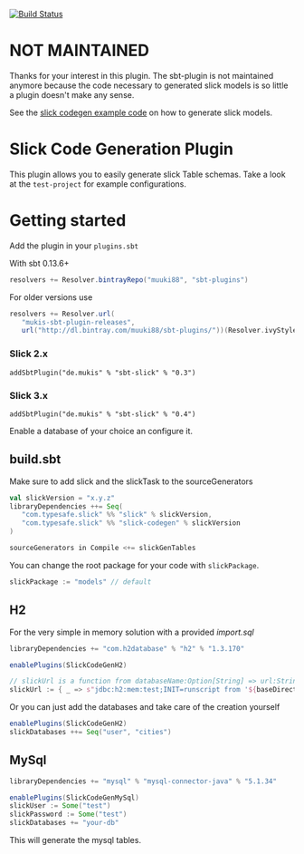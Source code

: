 [![Build Status](https://travis-ci.org/muuki88/sbt-slick.svg?branch=master)](https://travis-ci.org/muuki88/sbt-slick)

# NOT MAINTAINED

Thanks for your interest in this plugin. The sbt-plugin is not maintained anymore because
the code necessary to generated slick models is so little a plugin doesn't make any sense.

See the [slick codegen example code](https://github.com/slick/slick-codegen-example) on how
to generate slick models.

# Slick Code Generation Plugin

This plugin allows you to easily generate slick Table schemas.
Take a look at the `test-project` for example configurations.

# Getting started

Add the plugin in your `plugins.sbt`

With sbt 0.13.6+

```scala
resolvers += Resolver.bintrayRepo("muuki88", "sbt-plugins")
```

For older versions use

```scala
resolvers += Resolver.url(
   "mukis-sbt-plugin-releases",
   url("http://dl.bintray.com/muuki88/sbt-plugins/"))(Resolver.ivyStylePatterns)

```

### Slick 2.x

```
addSbtPlugin("de.mukis" % "sbt-slick" % "0.3")
```

### Slick 3.x

```
addSbtPlugin("de.mukis" % "sbt-slick" % "0.4")
```


Enable a database of your choice an configure it.

## build.sbt

Make sure to add slick and the slickTask to the sourceGenerators

```scala
val slickVersion = "x.y.z"
libraryDependencies ++= Seq(
   "com.typesafe.slick" %% "slick" % slickVersion,
   "com.typesafe.slick" %% "slick-codegen" % slickVersion
)

sourceGenerators in Compile <+= slickGenTables
```

You can change the root package for your code with `slickPackage`.

```scala
slickPackage := "models" // default
```

## H2

For the very simple in memory solution with a provided _import.sql_

```scala
libraryDependencies += "com.h2database" % "h2" % "1.3.170"

enablePlugins(SlickCodeGenH2)

// slickUrl is a function from databaseName:Option[String] => url:String
slickUrl := { _ => s"jdbc:h2:mem:test;INIT=runscript from '${baseDirectory.value / "h2.create.sql"}'" }
```

Or you can just add the databases and take care of the creation yourself


```scala
enablePlugins(SlickCodeGenH2)
slickDatabases ++= Seq("user", "cities")
```

## MySql

```scala
libraryDependencies += "mysql" % "mysql-connector-java" % "5.1.34"

enablePlugins(SlickCodeGenMySql)
slickUser := Some("test")
slickPassword := Some("test")
slickDatabases += "your-db"
```

This will generate the mysql tables.
